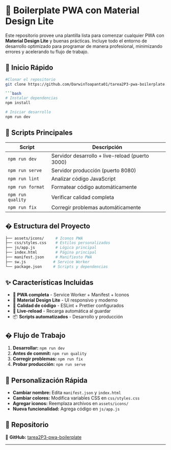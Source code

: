 # 🚀 Boilerplate PWA con Material Design Lite

Este repositorio provee una plantilla lista para comenzar cualquier PWA con **Material Design Lite** y buenas prácticas. Incluye todo el entorno de desarrollo optimizado para programar de manera profesional, minimizando errores y acelerando tu flujo de trabajo.

## 🚀 Inicio Rápido

```bash
#Clonar el repositorio
git clone https://github.com/DarwinToapanta01/tarea2P3-pwa-boilerplate.git

```bash
# Instalar dependencias
npm install

# Iniciar desarrollo
npm run dev
```

## 📜 Scripts Principales

| Script            | Descripción                                     |
| ----------------- | ----------------------------------------------- |
| `npm run dev`     | Servidor desarrollo + live-reload (puerto 3000) |
| `npm run serve`   | Servidor producción (puerto 8080)               |
| `npm run lint`    | Analizar código JavaScript                      |
| `npm run format`  | Formatear código automáticamente                |
| `npm run quality` | Verificar calidad completa                      |
| `npm run fix`     | Corregir problemas automáticamente              |

## � Estructura del Proyecto

```bash
├── assets/icons/     # Iconos PWA
├── css/styles.css    # Estilos personalizados
├── js/app.js         # Lógica principal
├── index.html        # Página principal
├── manifest.json     # Manifiesto PWA
├── sw.js            # Service Worker
└── package.json     # Scripts y dependencias
```

## ✨ Características Incluidas

- 📱 **PWA completa** - Service Worker + Manifest + Iconos
- 🎨 **Material Design Lite** - UI responsivo y moderno
- 🔧 **Calidad de código** - ESLint + Prettier configurados
- 🚀 **Live-reload** - Recarga automática al guardar
- 📦 **Scripts automatizados** - Desarrollo y producción

## �️ Flujo de Trabajo

1. **Desarrollar:** `npm run dev`
2. **Antes de commit:** `npm run quality`
3. **Corregir problemas:** `npm run fix`
4. **Probar producción:** `npm run serve`

## 🎨 Personalización Rápida

- **Cambiar nombre:** Edita `manifest.json` y `index.html`
- **Cambiar colores:** Modifica variables CSS en `css/styles.css`
- **Agregar iconos:** Reemplaza archivos en `assets/icons/`
- **Nueva funcionalidad:** Agrega código en `js/app.js`

## 📁 Repositorio

🔗 **GitHub:** [tarea2P3-pwa-boilerplate](https://github.com/DarwinToapanta01/tarea2P3-pwa-boilerplate.git)

---